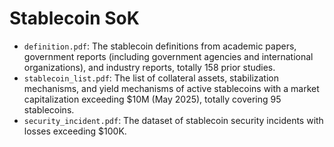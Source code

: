 # Stablecoin SoK

- `definition.pdf`: The stablecoin definitions from academic papers, government reports (including government agencies and international organizations), and industry reports, totally 158 prior studies. 
- `stablecoin_list.pdf`: The list of collateral assets, stabilization mechanisms, and yield mechanisms of active stablecoins with a market capitalization exceeding $10M (May 2025), totally covering 95 stablecoins.
- `security_incident.pdf`: The dataset of stablecoin security incidents with losses exceeding $100K. 
